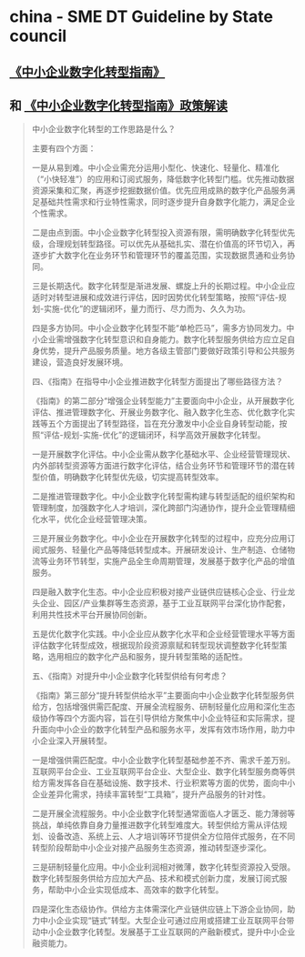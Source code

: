 # china - SME DT Guideline by State council

## [《中小企业数字化转型指南》](https://www.gov.cn/zhengce/zhengceku/2022-11/09/5725642/files/71a18505f65e401fa242dca9e263839c.pdf) <a href="#ti" id="ti"></a>

## 和 [《中小企业数字化转型指南》政策解读](https://www.gov.cn/zhengce/2022-11/09/content\_5725643.htm) <a href="#ti" id="ti"></a>



> 中小企业数字化转型的工作思路是什么？
>
> 主要有四个方面：
>
> 一是从易到难。中小企业需充分运用小型化、快速化、轻量化、精准化（“小快轻准”）的应用和订阅式服务，降低数字化转型门槛。优先推动数据资源采集和汇聚，再逐步挖掘数据价值。优先应用成熟的数字化产品服务满足基础共性需求和行业特性需求，同时逐步提升自身数字化能力，满足企业个性需求。
>
> 二是由点到面。中小企业数字化转型投入资源有限，需明确数字化转型优先级，合理规划转型路径。可以优先从基础扎实、潜在价值高的环节切入，再逐步扩大数字化在业务环节和管理环节的覆盖范围，实现数据贯通和业务协同。
>
> 三是长期迭代。数字化转型是渐进发展、螺旋上升的长期过程。中小企业应适时对转型进展和成效进行评估，因时因势优化转型策略，按照“评估-规划-实施-优化”的逻辑闭环，量力而行、尽力而为、久久为功。
>
> 四是多方协同。中小企业数字化转型不能“单枪匹马”，需多方协同发力。中小企业需增强数字化转型意识和自身能力。数字化转型服务供给方应立足自身优势，提升产品服务质量。地方各级主管部门要做好政策引导和公共服务建设，营造良好发展环境。
>
> 四、《指南》在指导中小企业推进数字化转型方面提出了哪些路径方法？
>
> 《指南》的第二部分“增强企业转型能力”主要面向中小企业，从开展数字化评估、推进管理数字化、开展业务数字化、融入数字化生态、优化数字化实践等五个方面提出了转型路径，旨在充分激发中小企业自身转型动能，按照“评估-规划-实施-优化”的逻辑闭环，科学高效开展数字化转型。
>
> 一是开展数字化评估。中小企业需从数字化基础水平、企业经营管理现状、内外部转型资源等方面进行数字化评估，结合业务环节和管理环节的潜在转型价值，明确数字化转型优先级，切实提高转型效率。
>
> 二是推进管理数字化。中小企业数字化转型需构建与转型适配的组织架构和管理制度，加强数字化人才培训，深化跨部门沟通协作，提升企业管理精细化水平，优化企业经营管理决策。
>
> 三是开展业务数字化。中小企业在开展数字化转型的过程中，应充分应用订阅式服务、轻量化产品等降低转型成本。开展研发设计、生产制造、仓储物流等业务环节转型，实施产品全生命周期管理，发展基于数字化产品的增值服务。
>
> 四是融入数字化生态。中小企业应积极对接产业链供应链核心企业、行业龙头企业、园区/产业集群等生态资源，基于工业互联网平台深化协作配套，利用共性技术平台开展协同创新。
>
> 五是优化数字化实践。中小企业应从数字化水平和企业经营管理水平等方面评估数字化转型成效，根据现阶段资源禀赋和转型现状调整数字化转型策略，选用相应的数字化产品和服务，提升转型策略的适配性。
>
> 五、《指南》对提升中小企业数字化转型供给有何考虑？
>
> 《指南》第三部分“提升转型供给水平”主要面向中小企业数字化转型服务供给方，包括增强供需匹配度、开展全流程服务、研制轻量化应用和深化生态级协作等四个方面内容，旨在引导供给方聚焦中小企业特征和实际需求，提升面向中小企业的数字化转型产品和服务水平，发挥有效市场作用，助力中小企业深入开展转型。
>
> 一是增强供需匹配度。中小企业数字化转型基础参差不齐、需求千差万别。互联网平台企业、工业互联网平台企业、大型企业、数字化转型服务商等供给方需发挥各自在基础设施、数字技术、行业积累等方面的优势，面向中小企业差异化需求，持续丰富转型“工具箱”，提升产品服务的针对性。
>
> 二是开展全流程服务。中小企业数字化转型通常面临人才匮乏、能力薄弱等挑战，单纯依靠自身力量推进数字化转型难度大。转型供给方需从评估规划、设备改造、系统上云、人才培训等环节提供全方位陪伴式服务，在不同转型阶段帮助中小企业对接产品服务生态资源，推动转型逐步深化。
>
> 三是研制轻量化应用。中小企业利润相对微薄，数字化转型资源投入受限。数字化转型服务供给方应加大产品、技术和模式创新力度，发展订阅式服务，帮助中小企业实现低成本、高效率的数字化转型。
>
> 四是深化生态级协作。供给方主体需深化产业链供应链上下游企业协同，助力中小企业实现“链式”转型。大型企业可通过应用或搭建工业互联网平台带动中小企业数字化转型。发展基于工业互联网的产融新模式，提升中小企业融资能力。

